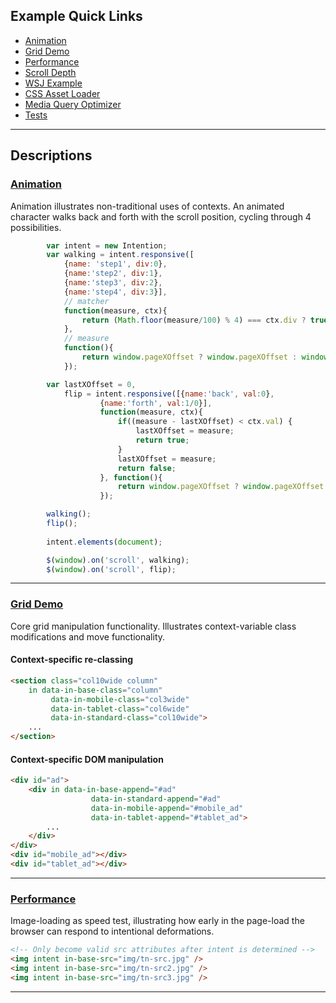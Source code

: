 ## Example Quick Links
* [Animation](/examples/animation) 
* [Grid Demo](/examples/grid) 
* [Performance](/examples/performance) 
* [Scroll Depth](/examples/scrolldepth) 
* [WSJ Example](/examples/WSJ) 
* [CSS Asset Loader](/examples/css_loader) 
* [Media Query Optimizer](/examples/mediaquery_link) 
* [Tests](/test/) 

------

## Descriptions

### [Animation](/examples/animation)
Animation illustrates non-traditional uses of contexts. An animated character walks back and forth with the scroll position, cycling through 4 possibilities.
```javascript
		var intent = new Intention;
		var walking = intent.responsive([
	    	{name: 'step1', div:0},
	    	{name:'step2', div:1},
	    	{name:'step3', div:2},
	    	{name:'step4', div:3}],
	    	// matcher
	    	function(measure, ctx){
	    		return (Math.floor(measure/100) % 4) === ctx.div ? true : false;
	    	},
	    	// measure
	    	function(){
	    		return window.pageXOffset ? window.pageXOffset : window.document.documentElement.scrollLeft;
	    	});

		var lastXOffset = 0,
			flip = intent.responsive([{name:'back', val:0}, 
					{name:'forth', val:1/0}], 
					function(measure, ctx){
						if((measure - lastXOffset) < ctx.val) {
							lastXOffset = measure;
							return true;
						}
						lastXOffset = measure;
						return false;
					}, function(){
						return window.pageXOffset ? window.pageXOffset : window.document.documentElement.scrollLeft;
					});

		walking();
		flip();
		
		intent.elements(document);

		$(window).on('scroll', walking);
		$(window).on('scroll', flip);
```
------

### [Grid Demo](/examples/grid) 
Core grid manipulation functionality. Illustrates context-variable class modifications and move functionality.

#### Context-specific re-classing
```html
<section class="col10wide column"
	in data-in-base-class="column" 
		 data-in-mobile-class="col3wide" 
		 data-in-tablet-class="col6wide" 
		 data-in-standard-class="col10wide">
	...
</section>
```

#### Context-specific DOM manipulation
```html
<div id="ad">
	<div in data-in-base-append="#ad"
				  data-in-standard-append="#ad"
				  data-in-mobile-append="#mobile_ad"
				  data-in-tablet-append="#tablet_ad">
		...
	</div>
</div>
<div id="mobile_ad"></div>
<div id="tablet_ad"></div>
```

------

### [Performance](/examples/performance) 
Image-loading as speed test, illustrating how early in the page-load the browser can respond to intentional deformations.

```html
<!-- Only become valid src attributes after intent is determined -->
<img intent in-base-src="img/tn-src.jpg" />
<img intent in-base-src="img/tn-src2.jpg" />
<img intent in-base-src="img/tn-src3.jpg" />
```

------
